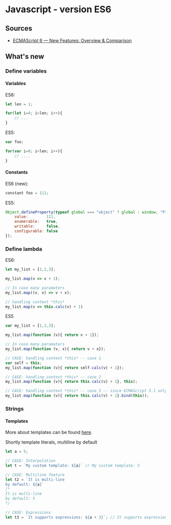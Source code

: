 # Javascript - version ES6

## Sources

* [ECMAScript 6 — New Features: Overview & Comparison](http://es6-features.org/)

## What's new

### Define variables

#### Variables

ES6:
``` js
let len = 1;

for(let i=0; i<len; i++){
    // ...
}
```

ES5:
``` js
var foo;

for(var i=0; i<len; i++){
    // ....
}
```

#### Constants

ES6 (new):
``` js
constant foo = 111;
```

ES5:
``` js
Object.defineProperty(typeof global === "object" ? global : window, "PI", {
    value:        111,
    enumerable:   true,
    writable:     false,
    configurable: false
});
```

### Define lambda

ES6:
``` js
let my_list = [1,2,3];

my_list.map(v => v + 1);

// In case many paramaters
my_list.map((v, x) => v + x);

// handling context *this*
my_list.map(v => this.calc(v) + 1)
```

ES5
``` js
var my_list = [1,2,3];

my_list.map(function (v){ return v + 1});

// In case many paramaters
my_list.map(function (v, x){ return v + x});

// CASE: handling context *this* -- case 1
var self = this;
my_list.map(function (v){ return self.calc(v) + 1});

// CASE: handling context *this* -- case 2
my_list.map(function (v){ return this.calc(v) + 1}, this);

// CASE: handling context *this* -- case 3 -- since ECMAScript 5.1 only
my_list.map(function (v){ return this.calc(v) + 1}.bind(this));
```


### Strings

#### Templates

More about templates can be found [here](https://developer.mozilla.org/en-US/docs/Web/JavaScript/Reference/Template_literals).

Shortly template literals, multiline by default

``` js
let a = 5;

// CASE: Interpolation
let t = `My custom template: ${a}` // My custom template: 5

// CASE: Multiline feature
let t2 = `It is multi-line
by default: ${a}`
/*
It is multi-line
by default: 5
*/

// CASE: Expressions
let t3 = `It supports expressions: ${a + 3}`; // It supports expressions: 8



```